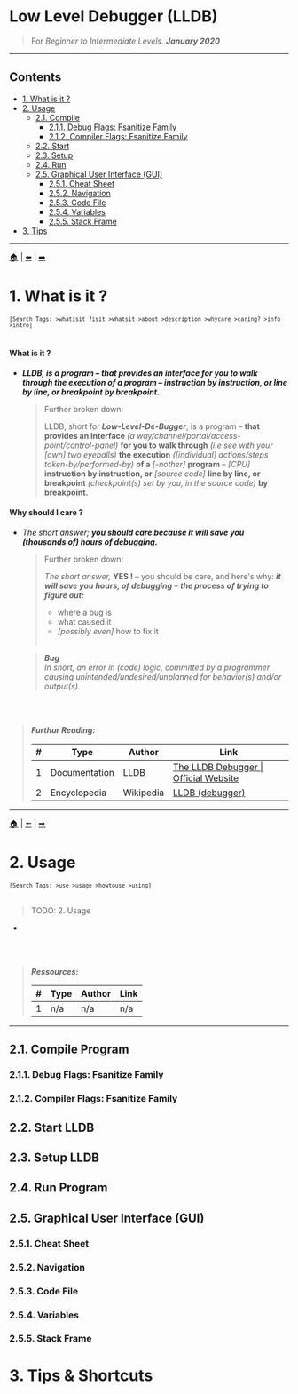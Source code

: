 <!-- Metadata ------------------------------------------------------------------

	AUTHOR(S)
		akharrou

	CONTACT
		idev.aymen@gmail.com

	OBJECTIVE(S)
		Promote, simplyify and reminder LLDB and its usage.

	DESCRIPTION
		Tutorial on LLDB.

------------------------------------------------------------------------------->

Low Level Debugger (LLDB)
===

> For *Beginner to Intermediate Levels.*
> ***January 2020***

---

<!--
--------------------------------------------------------------------------------
> Planning



- What is it ?


- Usage
-- Compile
--- Debug Flags: Fsanitize Family
--- Compiler Flags: Fsanitize Family
-- Start
-- Setup
-- Run
-- Graphical User Interface (GUI)
--- Cheat Sheet
--- Navigation
--- Code File
--- Variables
--- Stack Frame

- Tips



--------------------------------------------------------------------------------
> Table of Contents
-->

Contents
---

- [1. What is it ?](#1-what-is-it-)
- [2. Usage](#2-usage)
	- [2.1. Compile](#21-compile)
		- [2.1.1. Debug Flags: Fsanitize Family](#211-debug-flags-fsanitize-family)
		- [2.1.2. Compiler Flags: Fsanitize Family](#212-compiler-flags-fsanitize-family)
	- [2.2. Start](#22-start)
	- [2.3. Setup](#23-setup)
	- [2.4. Run](#24-run)
	- [2.5. Graphical User Interface (GUI)](#25-graphical-user-interface-gui)
		- [2.5.1. Cheat Sheet](#251-cheat-sheet)
		- [2.5.2. Navigation](#252-navigation)
		- [2.5.3. Code File](#253-code-file)
		- [2.5.4. Variables](#254-variables)
		- [2.5.5. Stack Frame](#255-stack-frame)
- [3. Tips](#3-tips)

---

<!--
--------------------------------------------------------------------------------
> Start
.
.
.
-->


[🏠](#contents) | [⬅️](#contents) | [➡️](#2-usage)
# 1. What is it ?
<small>`[Search Tags: >whatisit ?isit >whatsit >about >description >whycare >caring? >info >intro]`</small>
<br>
<br>


#### What is it ?

-	***LLDB, is a program – that provides an interface for you to walk through the execution of a program – instruction by instruction, or line by line, or breakpoint by breakpoint.***

	> Further broken down:
	>
	> LLDB, short for ***Low-Level-De-Bugger***, is a program – **that provides an interface** *(a way/channel/portal/access-point/control-panel)* **for you to walk through** *(i.e see with your [own] two eyeballs)* **the execution** *([individual] actions/steps taken-by/performed-by)* **of a** *[-nother]* **program** – *[CPU]* **instruction by instruction, or** *[source code]* **line by line, or breakpoint** *(checkpoint(s) set by you, in the source code)* **by breakpoint.**

#### Why should I care ?

-	*The short answer;* ***you should care because it will save you *(thousands of)* hours of debugging.***

	> Further broken down:
	>
	> *The short answer,* **YES !** – you should be care, and here's why: ***it will save you hours, of debugging*** – ***the process of trying to figure out:***
    >	- where a bug is
	>	- what caused it
	>	- *[possibly even]* how to fix it <br> <br>

	> ***Bug*** <br>
		*In short, an error in (code) logic, committed by a programmer causing unintended/undesired/unplanned for behavior(s) and/or output(s).*


<br>
<br>

> ***Furthur Reading:***
>
> | # | Type               | Author                 | Link
> | - | ------------------ | ---------------------- | --------------------------
> | 1 | Documentation | LLDB | [The LLDB Debugger \| Official Website](https://lldb.llvm.org/)
> | 2 | Encyclopedia | Wikipedia | [LLDB (debugger)](https://en.wikipedia.org/wiki/LLDB_(debugger))

---


[🏠](#contents) | [⬅️](#1-what-is-it-) | [➡️](#21-compile-program)
# 2. Usage
<small>`[Search Tags: >use >usage >howtouse >using]`</small>
<br>
<br>


> TODO: 2. Usage

-


<br>
<br>

> ***Ressources:***
>
> | # | Type               | Author                 | Link
> | - | ------------------ | ---------------------- | --------------------------
> | 1 | n/a               | n/a                    | n/a


---
## 2.1. Compile Program
### 2.1.1. Debug Flags: Fsanitize Family
### 2.1.2. Compiler Flags: Fsanitize Family
## 2.2. Start LLDB
## 2.3. Setup LLDB
## 2.4. Run Program
## 2.5. Graphical User Interface (GUI)
### 2.5.1. Cheat Sheet
### 2.5.2. Navigation
### 2.5.3. Code File
### 2.5.4. Variables
### 2.5.5. Stack Frame

# 3. Tips & Shortcuts



<!--
.
.
.
> End
--------------------------------------------------------------------------------
> Footnotes:
-->



<!--
> Document End
--------------------------------------------------------------------------------
> References:
-->




<!--
--------------------------------------------------------------------------------
> Notes:

	– Empty –

-->
